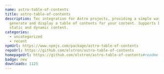 ```yaml
---
name: astro-table-of-contents
title: astro-table-of-contents
description: Toc integration for Astro projects, providing a simple way to
  generate and display a table of contents for your content. Supports both
  static and dynamic content.
categories:
  - uncategorized
  - recent
npmUrl: https://www.npmjs.com/package/astro-table-of-contents
repoUrl: https://github.com/elstron/astro-table-of-contents
homepageUrl: https://github.com/elstron/astro-table-of-contents#readme
badge: new
downloads: 1125
---
```

